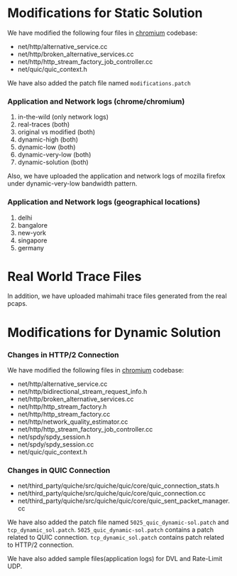 # Modifications for Static Solution
We have modified the following four files in [chromium](https://github.com/chromium/chromium/) codebase:
- net/http/alternative_service.cc
- net/http/broken_alternative_services.cc
- net/http/http_stream_factory_job_controller.cc
- net/quic/quic_context.h

We have also added the patch file named `modifications.patch`

### Application and Network logs (chrome/chromium)
1. in-the-wild (only network logs)
2. real-traces (both)
3. original vs modified (both)
4. dynamic-high (both)
5. dynamic-low (both)
6. dynamic-very-low (both)
7. dynamic-solution (both)

Also, we have uploaded the application and network logs of mozilla firefox under dynamic-very-low bandwidth pattern.

### Application and Network logs (geographical locations) 
1. delhi
2. bangalore
3. new-york
4. singapore
5. germany 

# Real World Trace Files
In addition, we have uploaded mahimahi trace files generated from the real pcaps.

# Modifications for Dynamic Solution
### Changes in HTTP/2 Connection
We have modified the following files in [chromium](https://github.com/chromium/chromium/) codebase:
- net/http/alternative_service.cc
- net/http/bidirectional_stream_request_info.h
- net/http/broken_alternative_services.cc
- net/http/http_stream_factory.h
- net/http/http_stream_factory.cc
- net/http/network_quality_estimator.cc
- net/http/http_stream_factory_job_controller.cc
- net/spdy/spdy_session.h
- net/spdy/spdy_session.cc
- net/quic/quic_context.h
### Changes in QUIC Connection
- net/third_party/quiche/src/quiche/quic/core/quic_connection_stats.h
- net/third_party/quiche/src/quiche/quic/core/quic_connection.cc
- net/third_party/quiche/src/quiche/quic/core/quic_sent_packet_manager.cc


We have also added the patch file named `5025_quic_dynamic-sol.patch` and `tcp_dynamic_sol.patch`.
`5025_quic_dynamic-sol.patch` contains a patch related to QUIC connection.
`tcp_dynamic_sol.patch` contains patch related to HTTP/2 connection.

We have also added sample files(application logs) for DVL and Rate-Limit UDP.



